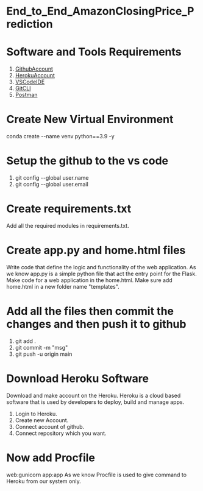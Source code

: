 # End_to_End_AmazonClosingPrice_Prediction
# Software and Tools Requirements

1. [GithubAccount](https://github.com)
2. [HerokuAccount](https://heroku.com)
3. [VSCodeIDE](https://code.visualstudio.com/)
4. [GitCLI](https://git-scm.com/downloads/win)
5. [Postman](https://www.postman.com/downloads/)

# Create New Virtual Environment
conda create --name venv python==3.9 -y

# Setup the github to the vs code 
1. git config --global user.name
2. git config --global user.email

# Create requirements.txt
Add all the required modules in requirements.txt.

# Create app.py and home.html files
Write code that define the logic and functionality of the web application.
As we know app.py is a simple python file that act the entry point for the Flask.
Make code for a web application in the home.html.
   Make sure add home.html in a new folder name "templates".
   
# Add all the files then commit the changes and then push it to github
1. git add .
2. git commit -m "msg"
3. git push -u origin main
# Download Heroku Software
  Download and make account on the Heroku.
  Heroku is a cloud based software that is used by developers to deploy, build and manage apps.
  1. Login to Heroku.
  2. Create new Account.
  3. Connect account of github.
  4. Connect repository which you want.
# Now add Procfile 
  web:gunicorn app:app
As we know Procfile is used to give command to Heroku from our system only.
